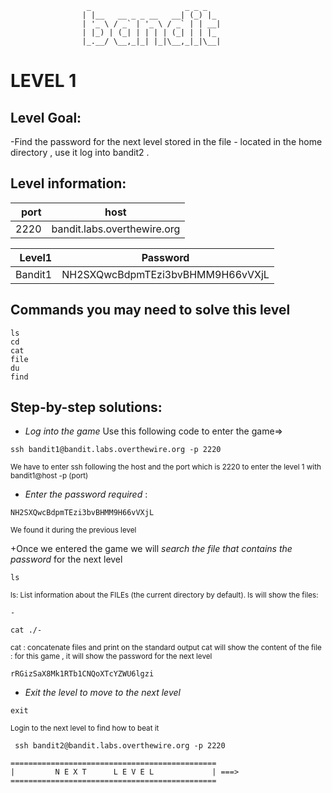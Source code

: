                      _                     _ _ _
                    | |__   __ _ _ __   __| (_) |_
                    | '_ \ / _` | '_ \ / _` | | __|
                    | |_) | (_| | | | | (_| | | |_
                    |_.__/ \__,_|_| |_|\__,_|_|\__|  



# LEVEL 1

## Level Goal:

-Find the password for the next level stored in the file *-* located in the home directory  , use it log into bandit2 .

## Level information:

| port |             host               |
|-----:|--------------------------------|
| 2220 |  bandit.labs.overthewire.org   |

| Level1 |  Password                             |
|-------:|---------------------------------------|
| Bandit1| NH2SXQwcBdpmTEzi3bvBHMM9H66vVXjL      |

## Commands you may need to solve this level

```
ls
cd
cat
file
du
find
```

## Step-by-step solutions:

+ *Log into the game* 
 Use this following code to enter the game=>
```
ssh bandit1@bandit.labs.overthewire.org -p 2220
```
<sub>We have to enter ssh following the host and the port which is 2220 to enter the level 1 with bandit1@host -p (port)</sub>

+ *Enter the password required* : 
```
NH2SXQwcBdpmTEzi3bvBHMM9H66vVXjL
```
<sub>We found it during the previous level</sub>

+Once we entered the game we will *search the file that contains the password* for the next level
```
ls
```
<sub>
  ls: List information about the FILEs (the current directory by default).
  ls will show the files:
</sub>

``` 
-
```

``` 
cat ./-
```
<sub>
  cat :  concatenate files and print on the standard output
  cat will show the content of the file : for this game , it will show the password for the next level
</sub>

``` 
rRGizSaX8Mk1RTb1CNQoXTcYZWU6lgzi

```

+ *Exit the level to move to the next level*
```
exit

```
<sub>Login to the next level to find how to beat it</sub>
```
 ssh bandit2@bandit.labs.overthewire.org -p 2220

```
```
==============================================
|         N E X T      L E V E L             | ===>
==============================================    
```
